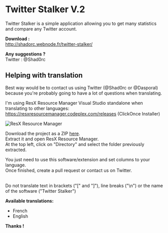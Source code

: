 <h1>Twitter Stalker V.2</h1>
Twitter Stalker is a simple application allowing you to get many statistics and compare any Twitter account.

<b>Download :</b>
<br>http://shadorc.webnode.fr/twitter-stalker/

<b>Any suggestions ?</b>
<br>Twitter : @Shad0rc

<h2>Helping with translation</h2>

Best way would be to contact us using Twitter (@Shad0rc or @Dasporal) because you're probably going to have a lot of questions when translating.

I'm using ResX Resource Manager Visual Studio standalone when translating to other languages:
<br>https://resxresourcemanager.codeplex.com/releases (ClickOnce Installer)

![ResX Resource Manager](http://i.imgur.com/V4hoX9x.png "Screenshot")

Download the project as a ZIP [here](https://github.com/Shadorc/Twitter-Stalker-V.2/archive/master.zip).
<br>Extract it and open ResX Resource Manager. 
<br>At the top left, click on "Directory" and select the folder previously extracted.

You just need to use this software/extension and set columns to your language.
<br>Once finished, create a pull request or contact us on Twitter.

<br>Do not translate text in brackets ("[" and "]"), line breaks ("\n") or the name of the software ("Twitter Stalker")

<b>Available translations:</b> 
<ul>
	<li>French</li>
	<li>English</li>
</ul>

<b>Thanks !</b>